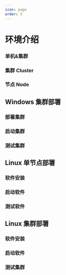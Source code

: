 ```yaml
---
icon: page
order: 5
---
```

# 环境介绍

### 单机&集群

### 集群 Cluster

### 节点 Node



## Windows 集群部署

### 部署集群

### 启动集群

### 测试集群



## Linux 单节点部署

### 软件安装

### 启动软件

### 测试软件



## Linux 集群部署

### 软件安装

### 启动软件

### 测试集群
